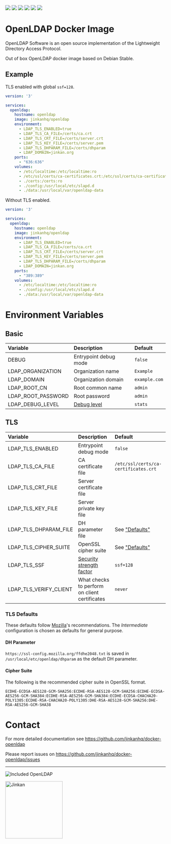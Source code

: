 [![](https://img.shields.io/github/workflow/status/jinkanhq/docker-openldap/Build%20Feature%20Release)](https://github.com/jinkanhq/docker-openldap/actions/workflows/feature.yml)
[![](https://img.shields.io/github/workflow/status/jinkanhq/docker-openldap/Build%20LTS%20Release)](https://github.com/jinkanhq/docker-openldap/actions/workflows/lts.yml)
[![](https://img.shields.io/docker/pulls/jinkanhq/openldap)](https://hub.docker.com/r/jinkanhq/openldap)
[![](https://img.shields.io/docker/v/jinkanhq/openldap/feature)](https://hub.docker.com/r/jinkanhq/openldap)
[![](https://img.shields.io/docker/v/jinkanhq/openldap/lts)](https://hub.docker.com/r/jinkanhq/openldap)
[![](https://img.shields.io/badge/license-OpenLDAP%20License-green)](https://github.com/jinkanhq/docker-openldap/blob/main/LICENSE)

# OpenLDAP Docker Image

OpenLDAP Software is an open source implementation of the Lightweight Directory Access Protocol.

Out of box OpenLDAP docker image based on Debian Stable.

## Example

TLS enabled with global `ssf=128`.

```yaml
version: '3'

services:
  openldap:
    hostname: openldap
    image: jinkanhq/openldap
    environment:
      - LDAP_TLS_ENABLED=true
      - LDAP_TLS_CA_FILE=/certs/ca.crt
      - LDAP_TLS_CRT_FILE=/certs/server.crt
      - LDAP_TLS_KEY_FILE=/certs/server.pem
      - LDAP_TLS_DHPARAM_FILE=/certs/dhparam
      - LDAP_DOMAIN=jinkan.org
    ports:
      - "636:636"
    volumes:
      - /etc/localtime:/etc/localtime:ro
      - /etc/ssl/certs/ca-certificates.crt:/etc/ssl/certs/ca-certificates.crt:ro
      - ./certs:/certs:ro
      - ./config:/usr/local/etc/slapd.d
      - ./data:/usr/local/var/openldap-data
```

Without TLS enabled.

```yaml
version: '3'

services:
  openldap:
    hostname: openldap
    image: jinkanhq/openldap
    environment:
      - LDAP_TLS_ENABLED=true
      - LDAP_TLS_CA_FILE=/certs/ca.crt
      - LDAP_TLS_CRT_FILE=/certs/server.crt
      - LDAP_TLS_KEY_FILE=/certs/server.pem
      - LDAP_TLS_DHPARAM_FILE=/certs/dhparam
      - LDAP_DOMAIN=jinkan.org
    ports:
      - "389:389"
    volumes:
      - /etc/localtime:/etc/localtime:ro
      - ./config:/usr/local/etc/slapd.d
      - ./data:/usr/local/var/openldap-data
```

# Environment Variables

## Basic

| Variable | Description | Default |
| :------- | :---------- | :------ |
| DEBUG | Entrypoint debug mode | `false` |
| LDAP_ORGANIZATION | Organization name| `Example` |
| LDAP_DOMAIN | Organization domain | `example.com` |
| LDAP_ROOT_CN | Root common name | `admin` |
| LDAP_ROOT_PASSWORD | Root password | `admin` |
| LDAP_DEBUG_LEVEL | [Debug level](https://www.openldap.org/doc/admin26/runningslapd.html) | `stats` |

## TLS

| Variable | Description | Default |
| :------- | :---------- | :------ |
| LDAP_TLS_ENABLED | Entrypoint debug mode | `false` |
| LDAP_TLS_CA_FILE | CA certificate file| `/etc/ssl/certs/ca-certificates.crt` |
| LDAP_TLS_CRT_FILE | Server certificate file |  |
| LDAP_TLS_KEY_FILE | Server private key file |  |
| LDAP_TLS_DHPARAM_FILE | DH parameter file | See ["Defaults"](#tls-defaults) |
| LDAP_TLS_CIPHER_SUITE | OpenSSL cipher suite | See ["Defaults"](#tls-defaults) |
| LDAP_TLS_SSF | [Security strength factor](https://www.openldap.org/doc/admin26/security.html#Security%20Strength%20Factors) | `ssf=128` |
| LDAP_TLS_VERIFY_CLIENT | What checks to perform on client certificates | `never` |

### TLS Defaults

These defaults follow [Mozilla](https://ssl-config.mozilla.org/)'s
recommendations. The *Intermediate* configuration is chosen as defaults for
general purpose.


#### DH Parameter

`https://ssl-config.mozilla.org/ffdhe2048.txt` is saved in
`/usr/local/etc/openldap/dhparam` as the default DH parameter.

#### Cipher Suite

The following is the recommended cipher suite in OpenSSL format.

```
ECDHE-ECDSA-AES128-GCM-SHA256:ECDHE-RSA-AES128-GCM-SHA256:ECDHE-ECDSA-AES256-GCM-SHA384:ECDHE-RSA-AES256-GCM-SHA384:ECDHE-ECDSA-CHACHA20-POLY1305:ECDHE-RSA-CHACHA20-POLY1305:DHE-RSA-AES128-GCM-SHA256:DHE-RSA-AES256-GCM-SHA38
```

# Contact

For more detailed documentation see https://github.com/jinkanhq/docker-openldap

Please report issues on https://github.com/jinkanhq/docker-openldap/issues

---

![Included OpenLDAP](https://www.openldap.org/images/powered/openldap-inc.gif)

<img src="https://jinkan.org/img/jinkan_logo_hori_grad.png" alt="Jinkan" width="180px">
